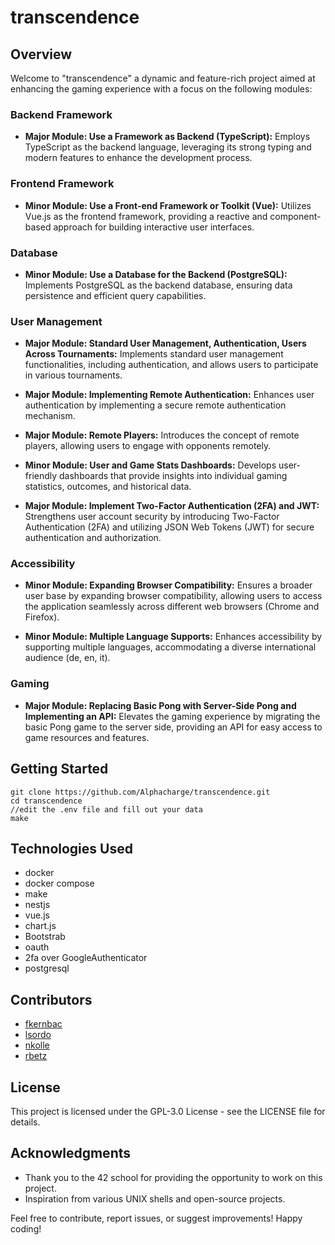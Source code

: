 # transcendence

## Overview

Welcome to "transcendence" a dynamic and feature-rich project aimed at enhancing the gaming experience with a focus on the following modules:

### Backend Framework

- **Major Module: Use a Framework as Backend (TypeScript):** Employs TypeScript as the backend language, leveraging its strong typing and modern features to enhance the development process.

### Frontend Framework

- **Minor Module: Use a Front-end Framework or Toolkit (Vue):** Utilizes Vue.js as the frontend framework, providing a reactive and component-based approach for building interactive user interfaces.

### Database

- **Minor Module: Use a Database for the Backend (PostgreSQL):** Implements PostgreSQL as the backend database, ensuring data persistence and efficient query capabilities.

### User Management

- **Major Module: Standard User Management, Authentication, Users Across Tournaments:** Implements standard user management functionalities, including authentication, and allows users to participate in various tournaments.

- **Major Module: Implementing Remote Authentication:** Enhances user authentication by implementing a secure remote authentication mechanism.

- **Major Module: Remote Players:** Introduces the concept of remote players, allowing users to engage with opponents remotely.

- **Minor Module: User and Game Stats Dashboards:** Develops user-friendly dashboards that provide insights into individual gaming statistics, outcomes, and historical data.

- **Major Module: Implement Two-Factor Authentication (2FA) and JWT:** Strengthens user account security by introducing Two-Factor Authentication (2FA) and utilizing JSON Web Tokens (JWT) for secure authentication and authorization.

### Accessibility

- **Minor Module: Expanding Browser Compatibility:** Ensures a broader user base by expanding browser compatibility, allowing users to access the application seamlessly across different web browsers (Chrome and Firefox).

- **Minor Module: Multiple Language Supports:** Enhances accessibility by supporting multiple languages, accommodating a diverse international audience (de, en, it).

### Gaming

- **Major Module: Replacing Basic Pong with Server-Side Pong and Implementing an API:** Elevates the gaming experience by migrating the basic Pong game to the server side, providing an API for easy access to game resources and features.

## Getting Started

```
git clone https://github.com/Alphacharge/transcendence.git
cd transcendence
//edit the .env file and fill out your data
make
```

## Technologies Used

- docker
- docker compose
- make
- nestjs
- vue.js
- chart.js
- Bootstrab
- oauth
- 2fa over GoogleAuthenticator
- postgresql

## Contributors
- [fkernbac](https://github.com/fkernbac)
- [lsordo](https://github.com/sc00bid00)
- [nkolle](https://github.com/nkoelle)
- [rbetz](https://github.com/Alphacharge)

## License
This project is licensed under the GPL-3.0 License - see the LICENSE file for details.

## Acknowledgments
- Thank you to the 42 school for providing the opportunity to work on this project.
- Inspiration from various UNIX shells and open-source projects.

Feel free to contribute, report issues, or suggest improvements! Happy coding!
